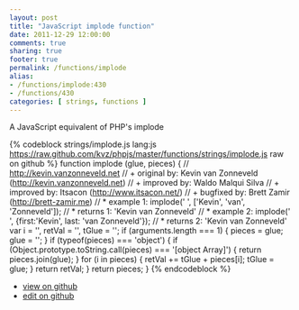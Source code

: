 ```yaml
---
layout: post
title: "JavaScript implode function"
date: 2011-12-29 12:00:00
comments: true
sharing: true
footer: true
permalink: /functions/implode
alias:
- /functions/implode:430
- /functions/430
categories: [ strings, functions ]
---
```

A JavaScript equivalent of PHP's implode
<!-- more -->
{% codeblock strings/implode.js lang:js https://raw.github.com/kvz/phpjs/master/functions/strings/implode.js raw on github %}
function implode (glue, pieces) {
    // http://kevin.vanzonneveld.net
    // +   original by: Kevin van Zonneveld (http://kevin.vanzonneveld.net)
    // +   improved by: Waldo Malqui Silva
    // +   improved by: Itsacon (http://www.itsacon.net/)
    // +   bugfixed by: Brett Zamir (http://brett-zamir.me)
    // *     example 1: implode(' ', ['Kevin', 'van', 'Zonneveld']);
    // *     returns 1: 'Kevin van Zonneveld'
    // *     example 2: implode(' ', {first:'Kevin', last: 'van Zonneveld'});
    // *     returns 2: 'Kevin van Zonneveld'
    var i = '',
        retVal = '',
        tGlue = '';
    if (arguments.length === 1) {
        pieces = glue;
        glue = '';
    }
    if (typeof(pieces) === 'object') {
        if (Object.prototype.toString.call(pieces) === '[object Array]') {
            return pieces.join(glue);
        } 
        for (i in pieces) {
            retVal += tGlue + pieces[i];
            tGlue = glue;
        }
        return retVal;
    }
    return pieces;
}
{% endcodeblock %}
<ul>
 <li><a href="https://github.com/kvz/phpjs/blob/master/functions/strings/implode.js">view on github</a></li>
 <li><a href="https://github.com/kvz/phpjs/edit/master/functions/strings/implode.js">edit on github</a></li>
</ul>
